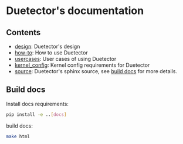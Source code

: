 # Duetector's documentation

## Contents

- [design](./design.md): Duetector's design
- [how-to](./how-to/README.md): How to use Duetector
- [usercases](./usercases/README.md): User cases of using Duetector
- [kernel_config](./kernel_config.md): Kernel config requirements for Duetector
- [source](./source/README.md): Duetector's sphinx source, see [build docs](#build-docs) for more details.

## Build docs

Install docs requirements:

```bash
pip install -e ..[docs]
```

build docs:

```bash
make html
```
